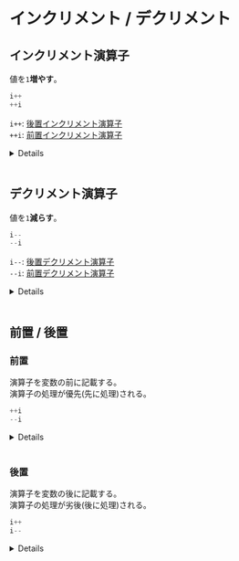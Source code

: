 # インクリメント / デクリメント

## インクリメント演算子

値を`1`**増やす**。

```java
i++
++i
```

`i++`: [後置インクリメント演算子](#prefix)<br>
`++i`: [前置インクリメント演算子](#postfix)

<details>

```java
int i = 0;

i++;

System.out.println(i); // => 1
```

</details>

<br>

## デクリメント演算子

値を`1`**減らす**。

```java
i--
--i
```

`i--`: [後置デクリメント演算子](#prefix)<br>
`--i`: [前置デクリメント演算子](#postfix)

<details>

```java
int i = 1;

i--;

System.out.println(i); // => 0
```

</details>

<br>

## 前置 / 後置

<span id="prefix"></span>
### 前置

演算子を変数の前に記載する。<br>
演算子の処理が優先(先に処理)される。

```java
++i
--i
```

<details>

```java
int i = 0;

int n = ++i;

System.out.println(n); // => 1
```

1. `i + 1`が先に処理
2. `n = i`で、iがnに代入される

<br>

```java
int i = 0;

System.out.println(++i); // => 1
```

1. `i + 1`が先に処理
2. `i`が出力される

<br>

```java
int i = 0;

++i == 1; // => true
```

1. `i + 1`が先に処理
2. `i == 1`で、比較される

</details>

<br>

<span id="postfix"></span>
### 後置

演算子を変数の後に記載する。<br>
演算子の処理が劣後(後に処理)される。

```java
i++
i--
```

<details>

```java
int i = 0;

int n = i++;

System.out.println(n); // => 0
```

1. `n = i`が先に処理されて、`i = 0`がnに代入
2. `i + 1`が後から処理される
3. `n`の出力は`0`

<br>

```java
int i = 0;

System.out.println(i++); // => 0
```

1. 先に`i = 0`が出力される
2. 後から`i + 1`が処理される

<br>

```java
int i = 0;

i++ == 1; // false
```

1. 先に`i == 1`が比較される(iは0のまま)
2. 後から`i + 1`が処理される

</details>
